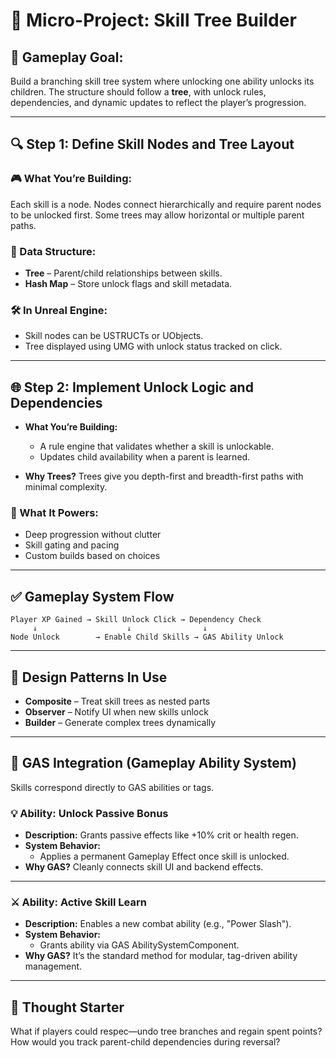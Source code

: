 
# 🎯 Micro-Project: Skill Tree Builder

## 🎯 Gameplay Goal:
Build a branching skill tree system where unlocking one ability unlocks its children. The structure should follow a **tree**, with unlock rules, dependencies, and dynamic updates to reflect the player’s progression.

---

## 🔍 Step 1: Define Skill Nodes and Tree Layout

### 🎮 What You’re Building:
Each skill is a node. Nodes connect hierarchically and require parent nodes to be unlocked first. Some trees may allow horizontal or multiple parent paths.

### 🧱 Data Structure:
- **Tree** – Parent/child relationships between skills.
- **Hash Map** – Store unlock flags and skill metadata.

### 🛠️ In Unreal Engine:
- Skill nodes can be USTRUCTs or UObjects.
- Tree displayed using UMG with unlock status tracked on click.

---

## 🌐 Step 2: Implement Unlock Logic and Dependencies

- **What You’re Building:**
  - A rule engine that validates whether a skill is unlockable.
  - Updates child availability when a parent is learned.

- **Why Trees?**
  Trees give you depth-first and breadth-first paths with minimal complexity.

### 🧠 What It Powers:
- Deep progression without clutter
- Skill gating and pacing
- Custom builds based on choices

---

## ✅ Gameplay System Flow

```
Player XP Gained → Skill Unlock Click → Dependency Check
     ↓                    ↓                ↓
Node Unlock        → Enable Child Skills → GAS Ability Unlock
```

---

## 🧩 Design Patterns In Use

- **Composite** – Treat skill trees as nested parts
- **Observer** – Notify UI when new skills unlock
- **Builder** – Generate complex trees dynamically

---

## 🎲 GAS Integration (Gameplay Ability System)

Skills correspond directly to GAS abilities or tags.

### 💡 Ability: Unlock Passive Bonus
- **Description:** Grants passive effects like +10% crit or health regen.
- **System Behavior:**
  - Applies a permanent Gameplay Effect once skill is unlocked.
- **Why GAS?**
  Cleanly connects skill UI and backend effects.

---

### ⚔️ Ability: Active Skill Learn
- **Description:** Enables a new combat ability (e.g., "Power Slash").
- **System Behavior:**
  - Grants ability via GAS AbilitySystemComponent.
- **Why GAS?**
  It’s the standard method for modular, tag-driven ability management.

---

## 🤔 Thought Starter

What if players could respec—undo tree branches and regain spent points? How would you track parent-child dependencies during reversal?
